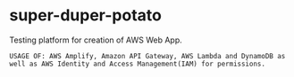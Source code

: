 # super-duper-potato

Testing platform for creation of AWS Web App. 

    USAGE OF: AWS Amplify, Amazon API Gateway, AWS Lambda and DynamoDB as well as AWS Identity and Access Management(IAM) for permissions. 
